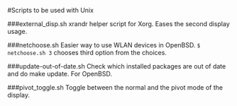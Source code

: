 #Scripts to be used with Unix

###external_disp.sh
xrandr helper script for Xorg. Eases the second display usage.

###netchoose.sh
Easier way to use WLAN devices in OpenBSD.
`$ netchoose.sh 3` chooses third option from the choices.

###update-out-of-date.sh
Check which installed packages are out of date and do make update. For OpenBSD.

###pivot_toggle.sh
Toggle between the normal and the pivot mode of the display.

